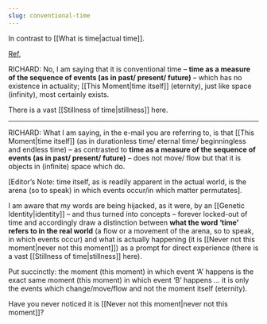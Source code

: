 ```yaml
---
slug: conventional-time
---
```


In contrast to [[What is time|actual time]].

[Ref](http://www.actualfreedom.com.au/richard/selectedcorrespondence/sc-time2.htm),

RICHARD: No, I am saying that it is conventional time – **time as a measure of the sequence of events (as in past/ present/ future)** – which has no existence in actuality; [[This Moment|time itself]] (eternity), just like space (infinity), most certainly exists.

There is a vast [[Stillness of time|stillness]] here.

---

RICHARD: What I am saying, in the e-mail you are referring to, is that [[This Moment|time itself]] (as in durationless time/ eternal time/ beginningless and endless time) – as contrasted to **time as a measure of the sequence of events (as in past/ present/ future)** – does not move/ flow but that it is objects in (infinite) space which do.

[Editor’s Note: time itself, as is readily apparent in the actual world, is the arena (so to speak) in which events occur/in which matter permutates].

I am aware that my words are being hijacked, as it were, by an [[Genetic Identity|identity]] – and thus turned into concepts – forever locked-out of time and accordingly draw a distinction between **what the word ‘time’ refers to in the real world** (a flow or a movement of the arena, so to speak, in which events occur) and what is actually happening (it is [[Never not this moment|never not this moment]]) as a prompt for direct experience (there is a vast [[Stillness of time|stillness]] here).

Put succinctly: the moment (this moment) in which event ‘A’ happens is the exact same moment (this moment) in which event ‘B’ happens ... it is only the events which change/move/flow and not the moment itself (eternity).

Have you never noticed it is [[Never not this moment|never not this moment]]?